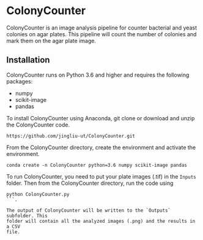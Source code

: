 # ColonyCounter

ColonyCounter is an image analysis pipeline for counter bacterial and yeast 
colonies on agar plates. This pipeline will count the number of colonies and 
mark them on the agar plate image.

## Installation

ColonyCounter runs on Python 3.6 and higher and requires the following packages:
- numpy
- scikit-image
- pandas

To install ColonyCounter using Anaconda, git clone or download and unzip the 
ColonyCounter code.

```
https://github.com/jingliu-ut/ColonyCounter.git
```

From the ColonyCounter directory, create the environment 
and activate the environment.

```
conda create -n ColonyCounter python=3.6 numpy scikit-image pandas
```

To run ColonyCounter, you need to put your plate images (.tif) in the 
`Inputs` folder. Then from the ColonyCounter directory, run the code using 
```
python ColonyCounter.py
```.

The output of ColonyCounter will be written to the `Outputs` subfolder. This 
folder will contain all the analyzed images (.png) and the results in a CSV 
file.
